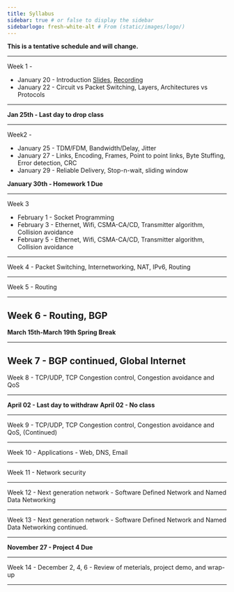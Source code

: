 ```yaml
---
title: Syllabus
sidebar: true # or false to display the sidebar
sidebarlogo: fresh-white-alt # From (static/images/logo/)
---
```



**This is a tentative schedule and will change.**

-----------------------------------------
Week 1 - 

* January 20 - Introduction [Slides](/csc4200/lecture_slides/Jan20.pdf), [Recording](/csc4200/recordings/Jan20.mp4)
* January 22 - Circuit vs Packet Switching, Layers, Architectures vs Protocols 



-------------------------------------------
 
**Jan 25th - Last day to drop class**

-------------------------------------------
Week2 -

* January 25 - TDM/FDM, Bandwidth/Delay, Jitter 
* January 27 - Links, Encoding, Frames, Point to point links, Byte Stuffing, Error detection, CRC
* January 29 - Reliable Delivery, Stop-n-wait, sliding window
<!-- * [Lecture  3](/csc4200/lecture_slides/lecture3.pdf) -->

**January 30th - Homework 1 Due**

-----------------------------------------

Week 3

* February 1 - Socket Programming
* February 3 - Ethernet, Wifi, CSMA-CA/CD, Transmitter algorithm, Collision avoidance
* February 5 - Ethernet, Wifi, CSMA-CA/CD, Transmitter algorithm, Collision avoidance
------------------------------------------


Week 4 - Packet Switching, Internetworking, NAT, IPv6, Routing 


------------------------------------------

Week 5 - Routing 
<!-- * [Lecture 14](/csc4200/lecture_slides/lecture14.pdf) -->

------------------------------------------

Week 6 - Routing, BGP 
------------------------------------------

**March 15th-March 19th Spring Break**

------------------------------------------ 

Week 7 - BGP continued, Global Internet 
------------------------------------------

Week 8 - TCP/UDP, TCP Congestion control, Congestion avoidance and QoS 

------------------------------------------ 
**April  02 - Last day to withdraw**
**April  02 - No class**

------------------------------------------

Week 9 - TCP/UDP, TCP Congestion control, Congestion avoidance and QoS, (Continued)


------------------------------------------


Week 10 - Applications - Web, DNS, Email 

------------------------------------------

Week 11 - Network security 

------------------------------------------

Week 12 - Next generation network - Software Defined Network and Named Data Networking

------------------------------------------

Week 13 - Next generation network - Software Defined Network and Named Data Networking continued.


------------------------------------------

**November 27 - Project 4 Due**

------------------------------------------

Week 14 - December 2, 4, 6 - Review of meterials, project demo, and wrap-up

------------------------------------------


















